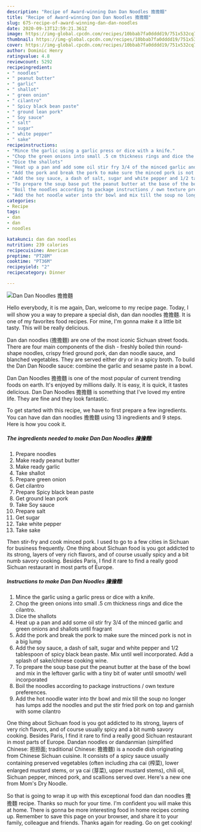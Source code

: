 ```yaml
---
description: "Recipe of Award-winning Dan Dan Noodles 擔擔麵"
title: "Recipe of Award-winning Dan Dan Noodles 擔擔麵"
slug: 675-recipe-of-award-winning-dan-dan-noodles
date: 2020-09-13T12:59:21.361Z
image: https://img-global.cpcdn.com/recipes/10bbab7fa0dddd19/751x532cq70/dan-dan-noodles-擔擔麵-recipe-main-photo.jpg
thumbnail: https://img-global.cpcdn.com/recipes/10bbab7fa0dddd19/751x532cq70/dan-dan-noodles-擔擔麵-recipe-main-photo.jpg
cover: https://img-global.cpcdn.com/recipes/10bbab7fa0dddd19/751x532cq70/dan-dan-noodles-擔擔麵-recipe-main-photo.jpg
author: Dominic Henry
ratingvalue: 4.8
reviewcount: 5292
recipeingredient:
- " noodles"
- " peanut butter"
- " garlic"
- " shallot"
- " green onion"
- " cilantro"
- " Spicy black bean paste"
- " ground lean pork"
- " Soy sauce"
- " salt"
- " sugar"
- " white pepper"
- " sake"
recipeinstructions:
- "Mince the garlic using a garlic press or dice with a knife."
- "Chop the green onions into small .5 cm thickness rings and dice the cilantro."
- "Dice the shallots"
- "Heat up a pan and add some oil stir fry 3/4 of the minced garlic and green onions and shallots until fragrant"
- "Add the pork and break the pork to make sure the minced pork is not in a big lump"
- "Add the soy sauce, a dash of salt, sugar and white pepper and 1/2 tablespoon of spicy black bean paste. Mix until well incorporated. Add a splash of sake/chinese cooking wine."
- "To prepare the soup base put the peanut butter at the base of the bowl and mix in the leftover garlic with a tiny bit of water until smooth/ well incorporated"
- "Boil the noodles according to package instructions / own texture preferences."
- "Add the hot noodle water into thr bowl and mix till the soup no longer has lumps add the noodles and put the stir fried pork on top and garnish with some cilantro"
categories:
- Recipe
tags:
- dan
- dan
- noodles

katakunci: dan dan noodles 
nutrition: 239 calories
recipecuisine: American
preptime: "PT28M"
cooktime: "PT36M"
recipeyield: "2"
recipecategory: Dinner

---
```



![Dan Dan Noodles 擔擔麵](https://img-global.cpcdn.com/recipes/10bbab7fa0dddd19/751x532cq70/dan-dan-noodles-擔擔麵-recipe-main-photo.jpg)

Hello everybody, it is me again, Dan, welcome to my recipe page. Today, I will show you a way to prepare a special dish, dan dan noodles 擔擔麵. It is one of my favorites food recipes. For mine, I'm gonna make it a little bit tasty. This will be really delicious.

Dan dan noodles (擔擔麵) are one of the most iconic Sichuan street foods. There are four main components of the dish - freshly boiled thin round-shape noodles, crispy fried ground pork, dan dan noodle sauce, and blanched vegetables. They are served either dry or in a spicy broth. To build the Dan Dan Noodle sauce: combine the garlic and sesame paste in a bowl.

Dan Dan Noodles 擔擔麵 is one of the most popular of current trending foods on earth. It's enjoyed by millions daily. It is easy, it is quick, it tastes delicious. Dan Dan Noodles 擔擔麵 is something that I've loved my entire life. They are fine and they look fantastic.


To get started with this recipe, we have to first prepare a few ingredients. You can have dan dan noodles 擔擔麵 using 13 ingredients and 9 steps. Here is how you cook it.

<!--inarticleads1-->

##### The ingredients needed to make Dan Dan Noodles 擔擔麵:

1. Prepare  noodles
1. Make ready  peanut butter
1. Make ready  garlic
1. Take  shallot
1. Prepare  green onion
1. Get  cilantro
1. Prepare  Spicy black bean paste
1. Get  ground lean pork
1. Take  Soy sauce
1. Prepare  salt
1. Get  sugar
1. Take  white pepper
1. Take  sake


Then stir-fry and cook minced pork. I used to go to a few cities in Sichuan for business frequently. One thing about Sichuan food is you got addicted to its strong, layers of very rich flavors, and of course usually spicy and a bit numb savory cooking. Besides Paris, I find it rare to find a really good Sichuan restaurant in most parts of Europe. 

<!--inarticleads2-->

##### Instructions to make Dan Dan Noodles 擔擔麵:

1. Mince the garlic using a garlic press or dice with a knife.
1. Chop the green onions into small .5 cm thickness rings and dice the cilantro.
1. Dice the shallots
1. Heat up a pan and add some oil stir fry 3/4 of the minced garlic and green onions and shallots until fragrant
1. Add the pork and break the pork to make sure the minced pork is not in a big lump
1. Add the soy sauce, a dash of salt, sugar and white pepper and 1/2 tablespoon of spicy black bean paste. Mix until well incorporated. Add a splash of sake/chinese cooking wine.
1. To prepare the soup base put the peanut butter at the base of the bowl and mix in the leftover garlic with a tiny bit of water until smooth/ well incorporated
1. Boil the noodles according to package instructions / own texture preferences.
1. Add the hot noodle water into thr bowl and mix till the soup no longer has lumps add the noodles and put the stir fried pork on top and garnish with some cilantro


One thing about Sichuan food is you got addicted to its strong, layers of very rich flavors, and of course usually spicy and a bit numb savory cooking. Besides Paris, I find it rare to find a really good Sichuan restaurant in most parts of Europe. Dandan noodles or dandanmian (simplified Chinese: 担担面; traditional Chinese: 擔擔麵) is a noodle dish originating from Chinese Sichuan cuisine. It consists of a spicy sauce usually containing preserved vegetables (often including zha cai (榨菜), lower enlarged mustard stems, or ya cai (芽菜), upper mustard stems), chili oil, Sichuan pepper, minced pork, and scallions served over. Here&#39;s a new one from Mom&#39;s Dry Noodle. 

So that is going to wrap it up with this exceptional food dan dan noodles 擔擔麵 recipe. Thanks so much for your time. I'm confident you will make this at home. There is gonna be more interesting food in home recipes coming up. Remember to save this page on your browser, and share it to your family, colleague and friends. Thanks again for reading. Go on get cooking!
